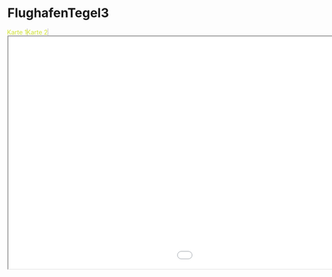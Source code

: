 # FlughafenTegel3
<head>
<meta charset="utf-8">
<style>
nav a {
  display: inline;
  text-decoration: none;
  text-align: center;
  float:left; 
  margin: -1;
  padding: 0;
  color: #d1e231;
  overflow: hidden;
  border-right: 1px solid #bbb;
}
</style>
</head>
<body>
<nav>
<a href="kepler.gl.html" target="iframe">Karte 1</a>
<a href="hello.html" target="iframe">Karte 2</a>
</nav>
<iframe name="iframe" src="kepler.gl.html" width="1450px" height="525px">
</iframe>
</body>